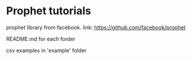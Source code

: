 # Prophet tutorials
prophet library from facebook.
link: https://github.com/facebook/prophet

README.md for each forder


csv examples in 'example' folder